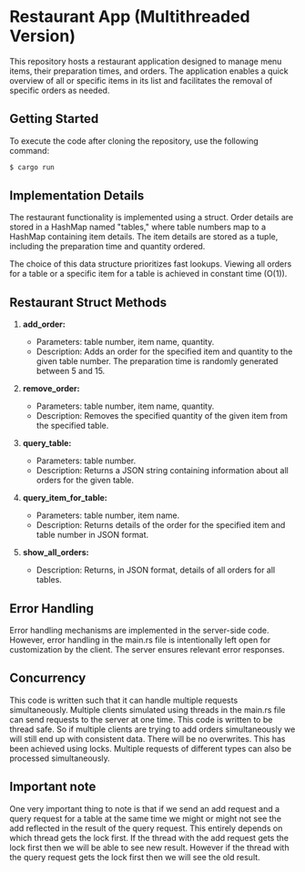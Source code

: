 # Restaurant App (Multithreaded Version)

This repository hosts a restaurant application designed to manage menu items, their preparation times, and orders. The application enables a quick overview of all or specific items in its list and facilitates the removal of specific orders as needed.

## Getting Started

To execute the code after cloning the repository, use the following command:

```bash
$ cargo run
```

## Implementation Details

The restaurant functionality is implemented using a struct. Order details are stored in a HashMap named "tables," where table numbers map to a HashMap containing item details. The item details are stored as a tuple, including the preparation time and quantity ordered.

The choice of this data structure prioritizes fast lookups. Viewing all orders for a table or a specific item for a table is achieved in constant time (O(1)).

## Restaurant Struct Methods

1. **add_order:**
   - Parameters: table number, item name, quantity.
   - Description: Adds an order for the specified item and quantity to the given table number. The preparation time is randomly generated between 5 and 15.

2. **remove_order:**
   - Parameters: table number, item name, quantity.
   - Description: Removes the specified quantity of the given item from the specified table.

3. **query_table:**
   - Parameters: table number.
   - Description: Returns a JSON string containing information about all orders for the given table.

4. **query_item_for_table:**
   - Parameters: table number, item name.
   - Description: Returns details of the order for the specified item and table number in JSON format.

5. **show_all_orders:**
   - Description: Returns, in JSON format, details of all orders for all tables.

## Error Handling

Error handling mechanisms are implemented in the server-side code. However, error handling in the main.rs file is intentionally left open for customization by the client. The server ensures relevant error responses.

## Concurrency

This code is written such that it can handle multiple requests simultaneously. Multiple clients simulated using threads in the main.rs file can send requests to the server at one time. This code is written to be thread safe. So if multiple clients are trying to add orders simultaneously we will still end up with consistent data. There will be no overwrites. This has been achieved using locks. Multiple requests of different types can also be processed simultaneously.


## Important note

One very important thing to note is that if we send an add request and a query request for a table at the same time we might or might not see the add reflected in the result of the query request. This entirely depends on which thread gets the lock first. If the thread with the add request gets the lock first then we will be able to see new result. However if the thread with the query request gets the lock first then we will see the old result. 
